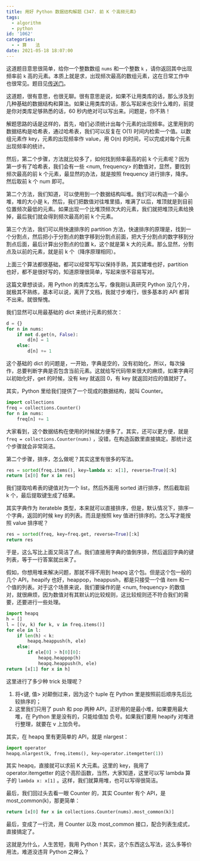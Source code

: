 ```yaml
---
title: 用好 Python 数据结构解题《347. 前 K 个高频元素》
tags:
  - algorithm
  - python
id: '1062'
categories:
  - - 算　　法
date: 2021-05-18 18:07:00
---
```


这道题目意思很简单，给你一个整数数组 `nums` 和一个整数 `k` ，请你返回其中出现频率前 `k` 高的元素。本质上就是求，出现频次最高的数组元素，这在日常工作中也很常见。题目见[传送门](https://leetcode-cn.com/problems/top-k-frequent-elements/)。

这道题，很有意思，也很无聊。很有意思是说，如果不让用类库的话，那么涉及到几种基础的数据结构和算法。如果让用类库的话，那么写起来也没什么难的，前提是你对类库足够熟悉的话，60 秒内绝对可以写出来。问题是，你不熟！

解题思路的话是这样的，首先，咱们必须统计出每个元素的出现频率。这里用到的数据结构是哈希表，通过哈希表，我们可以反复在 O(1) 时间内检索一个值。以数组元素作 key，元素的出现频率作 value，用 O(n) 的时间，可以完成对每个元素出现频率的统计。

然后，第二个步骤，方法就比较多了，如何找到频率最高的前 k 个元素呢？因为第一步有了哈希表，我们会有一些 <num, frequency> 的数值对，显然，要找到频次最高的前 k 个元素，最显然的办法，就是按照 frequency 进行排序，降序。然后取前 k 个 num 即可。

第二个方法，我们知道，可以使用到一个数据结构叫堆。我们可以构造一个最小堆，堆的大小是 k，然后，我们把数值对往堆里插，堆满了以后，堆顶就是到目前位置频次最低的元素。如果出现一个比堆顶频次大的元素，我们就把堆顶元素给换掉，最后我们就会得到频次最高的前 k 个元素。

第三个方法，我们可以用快速排序的 partition 方法，快速排序的原理是，找到一个分割点，然后把小于分割点的数字移到分割点前面，把大于分割点的数字移到分割点后面，最后计算出分割点的位置 k，这个就是第 k 大的元素。那么显然，分割点及以前的元素，就是前 k 个（降序原理相同）。

上面三个算法都很基础，都可以经常写写以保持手熟，其实建堆也好，partition 也好，都不是很好写的，知道原理很简单，写起来很不容易写对。

这篇文章想谈谈，用 Python 的类库怎么写，像我刚认真研究 Python 没几个月，就极其不熟练，基本可以说，离开了文档，我就寸步难行，很多基本的 API 都背不出来。就很惭愧。

我们显然可以用最基础的 dict 来统计元素的频次：

```python
d = {}
for n in nums:
    if not d.get(n, False):
        d[n] = 1
    else:
        d[n] += 1
```

这个基础的 dict 的问题是，一开始，字典是空的，没有初始化，所以，每次操作，总要判断字典是否包含当前元素。这就给写代码带来很大的麻烦，如果字典可以初始化好，get 的时候，没有 key 就返回 0，有 key 就返回对应的值就好了。

其实，Python 里给我们提供了一个现成的数据结构，就叫 Counter。

```python
import collections
freq = collections.Counter()
for n in nums:
    freq[n] += 1
```

大家看到，这个数据结构在使用的时候就方便多了。其实，还可以更方便，就是 `freq = collections.Counter(nums)` ，没错，在构造函数里直接搞定。那统计这个步骤就会非常简洁。

第二个步骤，排序，怎么做呢？其实这里有很多的写法。

```python
res = sorted(freq.items(), key=lambda x: x[1], reverse=True)[:k]
return [x[0] for x in res]
```

我们提取哈希表的键值对为一个 list，然后外面用 sorted 进行排序，然后截取前 k 个，最后提取键生成了结果。

其实字典作为 iterateble 类型，本来就可以直接排序，但是，默认情况下，排序一个字典，返回的时候 key 的列表。而且是按照 key 值进行排序的。怎么写才能按照 value 排序呢？

```python
res = sorted(freq, key=freq.get, reverse=True)[:k]
return res
```

于是，这么写比上面又简洁了点。我们直接用字典的值倒序排，然后返回字典的键列表，等于一行答案就出来了。

假如，你想用堆来解决问题，那就不得不用到 heapq 这个包。但是这个包一般的几个 API，heapify 也好，heappop，heappush，都是只接受一个值 item 和一个值的列表。对于这个场景来说，我们要操作的是 <num, frequency> 的数值对，就很麻烦，因为数值对有其默认的比较规则，这比较规则还不符合我们的需要，还要进行一些处理。

```python
import heapq
h = []
l = [(v, k) for k, v in freq.items()]
for ele in l:
    if len(h) < k:
        heapq.heappush(h, ele)
    else:
        if ele[0] > h[0][0]:
            heapq.heappop(h)
            heapq.heappush(h, ele)
return [x[1] for x in h]
```

这里进行了多少种 trick 处理呢？

1.  将<键, 值> 对颠倒过来，因为这个 tuple 在 Python 里是按照前后顺序先后比较排序的；
2.  这里我们只用了 push 和 pop 两种 API，正好用的是最小堆，如果要用最大堆，在 Python 里是没有的，只能给值加 负号。如果我们要用 heapify 对堆进行整理，就要在 v 上加负号。

其实，在 heapq 里有更简单的 API，就是 nlargest：

```python
import operator
heapq.nlargest(k, freq.items(), key=operator.itemgetter(1))
```

其实 heapq，直接就可以求前 K 大元素。这里的 key，我用了 operator.itemgetter 的这个高阶函数，当然，大家知道，这里可以写 lambda 算子的 `lambda x: x[1]` 。这样，我们就算用堆，也可以写得很简洁。

最后，我们回过头去看一眼 Counter 的，其实 Counter 有个 API，是 most_common(k)，那更简单：

```python
return [x[0] for x in collections.Counter(nums).most_common(k)]
```

最后，变成了一行流，用 Counter 以及 most_common 接口，配合列表生成式，直接搞定了。

这就是为什么，人生苦短，我用 Python！其实，这个东西这么写法，这么多等价用法，难道没违背 Python 之禅么？